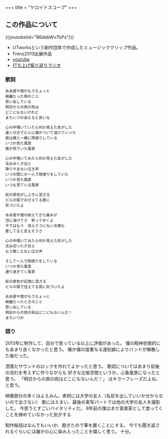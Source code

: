+++
title = "ケロイドスコープ"
+++

## この作品について

{{youtube(id="B6debWv7bPs")}}

* UTworksという創作団体で作成したミュージッククリップ作品。
* Frenz2013出展作品
* [youtube](https://www.youtube.com/watch?v=B6debWv7bPs)
* [打ち上げ振り返りラジオ](https://www.dailymotion.com/video/x16qw8p)

### 歌詞

```
ああ君や僕がもうちょっと
綺麗だった時のこと
思い出している
明日からの旅の宛は
どこにもないけれど
またいつか会えると良いな

心の中覗いていたら何か見えた気がした
遠くの方でビルに傷がついて溶けていった
君は僕と一緒に雨宿りしている
いつか見た風景
僕が見ていた風景

心の中覗いてみたら何か見えた気がした
沈みゆく夕日と
降りやまない泣き声
いつの間にか一人で雨宿りをしていた
いつか見た風景
いつも見ている風景

街の景色がしぶきに混ざる
ビルの陰でおびえてる君に
気づいたよ

ああ君や僕の耐えてきた痛みが
泡に溶けてさ　昇ってゆくよ
今ではもう　消えそうにない古傷も
愛してると言えそうさ

心の中覗いてみたら何か見えた気がした
沈み切った夕日と
もう聞こえない泣き声

そして一人で雨宿りをしている
いつか見た風景
通り過ぎてく風景

街の景色が記憶に混ざる
ビルの陰で怯えてる夜に気づいたよ

ああ君や僕がもうちょっと
綺麗だったときのこと
思い出している
明日からの旅の宛はどこにもないんだ！
またいつか
```

### 語り
2013年に制作して、自分で思っている以上に評価があった。
僕の精神状態的にもあまり良くなかったと思う。
確か僕の度重なる遅刻癖によりバンドが解散した後だった。

洒落たサウンドのロックを作れてよかったと思う。
歌詞についてはあまり前後の流れを考えずに作りながらも
好きな比喩空間というか、心象風景になったと思う。
「明日からの旅の宛はどこにもないんだ！」
はキラーフレーズだよね、と思う。

映像部分の多くはよえみん、素材には大学の友人（名前を出していいか分からないので出さない）
歌にはえまい、最後の実写パートでは他の大学の友人を撮影した。
今思うとすごいバイタリティだ。
8年前の僕はまだ音楽家として食ってくことを諦めていなかった気がする

制作秘話はなんでもいいか、飽きたので筆を置くことにする。
今でも聞き返されるぐらいには誰かの心に染み入ったことを嬉しく思う。
十分。